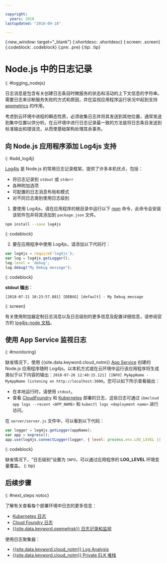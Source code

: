 ```yaml
---

copyright:
  years: 2018
lastupdated: "2018-09-18"

---
```

{:new_window: target="_blank"}
{:shortdesc: .shortdesc}
{:screen: .screen}
{:codeblock: .codeblock}
{:pre: .pre}
{:tip: .tip}

# Node.js 中的日志记录
{: #logging_nodejs}

日志消息是包含有关创建日志条目时微服务的状态和活动的上下文信息的字符串。需要日志来诊断服务失败的方式和原因，并在监视应用程序运行状况中起到支持 [appmetrics](appmetrics.html) 的作用。

考虑到云环境中进程的瞬态性质，必须收集日志并将其发送到其他位置，通常发送到集中位置以供分析。在云环境中进行日志记录最一致的方法是将日志条目发送到标准输出和错误流，从而使基础架构处理其余事务。

## 向 Node.js 应用程序添加 Log4js 支持
{: #add_log4j}

[Log4js](https://github.com/log4js-node/log4js-node) 是 Node.js 的常用日志记录框架，提供了许多本机优点，包括： 
* 将日志记录到 `stdout` 或 `stderr`
* 各种附加选项
* 可配置的日志消息布局和模式
* 对不同日志类别使用日志级别

1. 要使用 Log4js，请在应用程序的根目录中运行以下 [npm](https://nodejs.org/) 命令，此命令会安装该软件包并将其添加到 `package.json` 文件。
  ```bash
  npm install --save log4js
  ```
  {: codeblock}

2. 要在应用程序中使用 Log4js，请添加以下代码行：
  ```javascript
  var log4js = require('log4js');
  var log = log4js.getLogger();
  log.level = 'debug';
  log.debug("My Debug message");
  ```
  {: codeblock}

  **stdout 输出**：
  ```
  [2018-07-21 10:23:57.881] [DEBUG] [default] - My Debug message
  ```
  {: screen}

有关使用附加器定制日志消息以及日志级别的更多信息及配置详细信息，请参阅官方的 [log4js-node 文档](https://log4js-node.github.io/log4js-node/)。

## 使用 App Service 监视日志
{: #monitoring}

缺省情况下，使用 {{site.data.keyword.cloud_notm}} [App Service](https://console.bluemix.net/developer/appservice/dashboard) 创建的 Node.js 应用程序随附 Log4js。以本机方式或在云环境中运行该应用程序将生成类似于以下内容的输出：`2018-07-26 12:40:15.121] [INFO] MyAppName - MyAppName listening on http://localhost:3000`。您可以如下所示查看输出：
* 在本地运行时，请使用 `stdout`。
* 查看 [CloudFoundry](https://console.bluemix.net/docs/cli/reference/bluemix_cli/bx_cli.html#ibmcloud_app_logs) 和 [Kubernetes](https://kubernetes.io/docs/concepts/cluster-administration/logging/) 部署的日志，这些日志可通过 `ibmcloud app logs --recent <APP_NAME>` 和 `kubectl logs <deployment name>` 进行访问。

在 `server/server.js` 文件中，可以看到以下代码：
```js
var logger = log4js.getLogger(appName);
var app = express();
app.use(log4js.connectLogger(logger, { level: process.env.LOG_LEVEL || 'info' }));
```
{: codeblock}

缺省情况下，“日志级别”设置为 `INFO`，可以通过应用程序的 **LOG_LEVEL** 环境变量覆盖。
{: tip}

## 后续步骤
{: #next_steps notoc}

了解有关查看每个部署环境中日志的更多信息：
* [Kubernetes 日志](https://kubernetes.io/docs/concepts/cluster-administration/logging/)
* [Cloud Foundry 日志](https://console.bluemix.net/docs/cli/reference/bluemix_cli/bx_cli.html#ibmcloud_app_logs)
* [{{site.data.keyword.openwhisk}} 日志记录和监视](https://console.bluemix.net/docs/openwhisk/openwhisk_logs.html#openwhisk_logs)

使用日志聚集器：
* [{{site.data.keyword.cloud_notm}} Log Analysis](https://console.bluemix.net/docs/services/CloudLogAnalysis/log_analysis_ov.html#log_analysis_ov)
* [{{site.data.keyword.cloud_notm}} Private ELK 堆栈](https://www.ibm.com/support/knowledgecenter/en/SSBS6K_2.1.0.2/manage_metrics/logging_elk.html)
